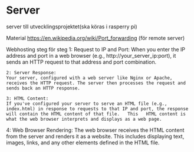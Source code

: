 # Server
server till utvecklingsprojektet(ska köras i rasperry pi)

Material
https://en.wikipedia.org/wiki/Port_forwarding (för remote server)


Webhosting steg för steg
    1: Request to IP and Port:
    When you enter the IP address and port in a web browser (e.g., http://your_server_ip:port), it sends an HTTP request to that address and port combination.

    2: Server Response:
    Your server, configured with a web server like Nginx or Apache, receives the HTTP request. The server then processes the request and sends back an HTTP response.

    3: HTML Content:
    If you've configured your server to serve an HTML file (e.g., index.html) in response to requests to that IP and port, the response will contain the HTML content of that file.   This   HTML content is what the web browser interprets and displays as a web page.

   4: Web Browser Rendering:
    The web browser receives the HTML content from the server and renders it as a website. This includes displaying text, images, links, and any other elements defined in the HTML file.
